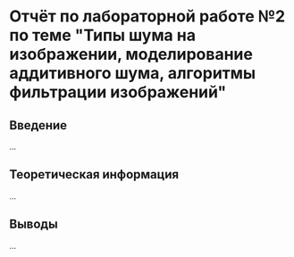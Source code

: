 # Отчёт по лабораторной работе №2 по теме "Типы шума на изображении, моделирование аддитивного шума, алгоритмы фильтрации изображений"

## Введение
...

## Теоретическая информация
...

## Выводы
...
